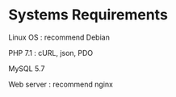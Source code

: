 # Systems Requirements

Linux OS : recommend Debian

PHP 7.1 : cURL, json, PDO

MySQL 5.7

Web server : recommend nginx